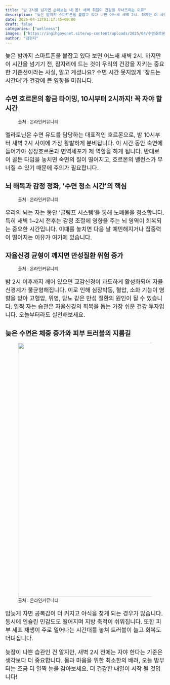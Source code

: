 ```yaml
---
title: "밤 2시를 넘기면 손해보는 내 몸! 새벽 취침이 건강을 무너뜨리는 이유"
description: "늦은 밤까지 스마트폰을 붙잡고 있다 보면 어느새 새벽 2시. 하지만 이 시간을 넘기기 전, 잠자리에 드는 것이 우리의 건강을 지키는 중요한 기준선이라는 사실, 알고 계셨나요? 수면 시간 못지않게 '잠드는 시간대'가 건강에 큰 영향을 미칩니다."
date: 2025-04-12T01:17:45+09:00
draft: false
categories: ["wellness"]
images: ["https://ingihgoyonet.site/wp-content/uploads/2025/04/수면호르몬-1024x683.jpg", "https://ingihgoyonet.site/wp-content/uploads/2025/04/뇌-1024x683.jpg", "https://ingihgoyonet.site/wp-content/uploads/2025/04/고혈압-1024x683.jpg", "https://ingihgoyonet.site/wp-content/uploads/2025/04/여드름-683x1024.jpg"]
author: "김현지"
---
```


<p style="font-size:18px">늦은 밤까지 스마트폰을 붙잡고 있다 보면 어느새 새벽 2시. 하지만 이 시간을 넘기기 전, 잠자리에 드는 것이 우리의 건강을 지키는 중요한 기준선이라는 사실, 알고 계셨나요? 수면 시간 못지않게 '잠드는 시간대'가 건강에 큰 영향을 미칩니다.</p> <h2 >수면 호르몬의 황금 타이밍, 10시부터 2시까지! 꼭 자야 할 시간</h2> <figure ><img src="https://ingihgoyonet.site/wp-content/uploads/2025/04/수면호르몬-1024x683.jpg" alt="" style="aspect-ratio:16/9;object-fit:cover"/><figcaption >출처 : 온라인커뮤니티</figcaption></figure> <p style="font-size:18px">멜라토닌은 수면 유도를 담당하는 대표적인 호르몬으로, 밤 10시부터 새벽 2시 사이에 가장 활발하게 분비됩니다. 이 시간 동안 숙면에 들어가야 성장호르몬과 면역세포가 제 역할을 하게 됩니다. 반대로 이 골든 타임을 놓치면 숙면의 질이 떨어지고, 호르몬의 밸런스가 무너질 수 있기 때문에 주의가 필요합니다.</p> <h2 >뇌 해독과 감정 정화, '수면 청소 시간'의 핵심</h2> <figure ><img src="https://ingihgoyonet.site/wp-content/uploads/2025/04/뇌-1024x683.jpg" alt="" style="aspect-ratio:16/9;object-fit:cover"/><figcaption >출처 : 온라인커뮤니티</figcaption></figure> <p style="font-size:18px">우리의 뇌는 자는 동안 ‘글림프 시스템’을 통해 노폐물을 청소합니다. 특히 새벽 1~2시 전후는 감정 조절에 영향을 주는 뇌 영역이 회복되는 중요한 시간입니다. 이때를 놓치면 다음 날 예민해지거나 집중력이 떨어지는 이유가 여기에 있습니다.</p> <h2 >자율신경 균형이 깨지면 만성질환 위험 증가</h2> <figure ><img src="https://ingihgoyonet.site/wp-content/uploads/2025/04/고혈압-1024x683.jpg" alt="" style="aspect-ratio:16/9;object-fit:cover"/><figcaption >출처 : 온라인커뮤니티</figcaption></figure> <p style="font-size:18px">밤 2시 이후까지 깨어 있으면 교감신경이 과도하게 활성화되어 자율신경계가 불균형해집니다. 이로 인해 심장박동, 혈압, 소화 기능이 영향을 받아 고혈압, 위염, 당뇨 같은 만성 질환의 원인이 될 수 있습니다. 일찍 자는 습관은 자율신경의 회복을 돕는 가장 쉬운 건강 투자입니다. 오늘부터라도 실천해보세요.</p> <h2 >늦은 수면은 체중 증가와 피부 트러블의 지름길</h2> <figure ><img src="https://ingihgoyonet.site/wp-content/uploads/2025/04/여드름-683x1024.jpg" alt="" style="aspect-ratio:1.7777777777777777;object-fit:cover;width:800px;height:auto"/><figcaption >출처 : 온라인커뮤니티</figcaption></figure> <p style="font-size:18px">밤늦게 자면 공복감이 더 커지고 야식을 찾게 되는 경우가 많습니다. 동시에 인슐린 민감도도 떨어지며 지방 축적이 쉬워집니다. 또한 피부 세포 재생이 주로 일어나는 시간대를 놓쳐 트러블이 늘고 회복도 더뎌집니다.</p> <p style="font-size:18px">늦잠이 나쁜 습관인 건 알지만, 새벽 2시 전에는 자야 한다는 기준은 생각보다 더 중요합니다. 몸과 마음을 위한 최소한의 배려, 오늘 밤부터는 조금 더 일찍 눈을 감아보세요. 더 건강한 내일이 시작 될 것입니다!</p>